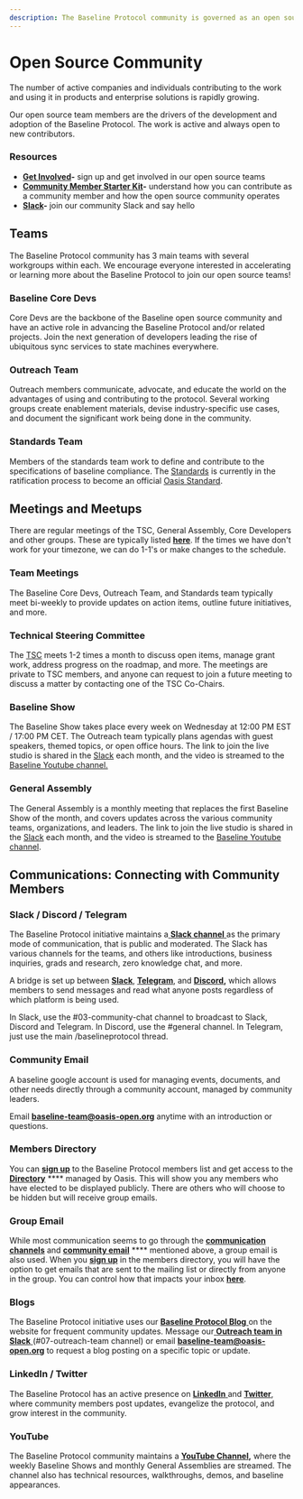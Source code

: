 ```yaml
---
description: The Baseline Protocol community is governed as an open source project
---
```


# Open Source Community

The number of active companies and individuals contributing to the work and using it in products and enterprise solutions is rapidly growing.

Our open source team members are the drivers of the development and adoption of the Baseline Protocol. The work is active and always open to new contributors.

### **Resources**

* [**Get Involved**](https://www.baseline-protocol.org/get-involved/)**-** sign up and get involved in our open source teams
* [**Community Member Starter Kit**](https://www.baseline-protocol.org/resources/)**-** understand how you can contribute as a community member and how the open source community operates
* [**Slack**](https://join.slack.com/t/ethereum-baseline/shared\_invite/zt-d6emqeci-bjzBsXBqK4D7tBTZ40AEfQ)**-** join our community Slack and say hello

## **Teams**

The Baseline Protocol community has 3 main teams with several workgroups within each. We encourage everyone interested in accelerating or learning more about the Baseline Protocol to join our open source teams!

### Baseline Core Devs

Core Devs are the backbone of the Baseline open source community and have an active role in advancing the Baseline Protocol and/or related projects. Join the next generation of developers leading the rise of ubiquitous sync services to state machines everywhere.

### **Outreach Team**

Outreach members communicate, advocate, and educate the world on the advantages of using and contributing to the protocol. Several working groups create enablement materials, devise industry-specific use cases, and document the significant work being done in the community.

### **Standards Team**

Members of the standards team work to define and contribute to the specifications of baseline compliance. The [Standards](broken-reference/) is currently in the ratification process to become an official [Oasis Standard](https://www.oasis-open.org).

## Meetings and Meetups <a href="#meetings-and-meetups" id="meetings-and-meetups"></a>

There are regular meetings of the TSC, General Assembly, Core Developers and other groups. These are typically listed [**here**](https://lists.oasis-open-projects.org/g/baseline/calendar). If the times we have don't work for your timezone, we can do 1-1's or make changes to the schedule.

### Team Meetings <a href="#technical-steering-committee" id="technical-steering-committee"></a>

The Baseline Core Devs, Outreach Team, and Standards team typically meet bi-weekly to provide updates on action items, outline future initiatives, and more.&#x20;

### Technical Steering Committee <a href="#technical-steering-committee" id="technical-steering-committee"></a>

The [TSC](../community-leaders/#your-technical-steering-committee) meets 1-2 times a month to discuss open items, manage grant work, address progress on the roadmap, and more. The meetings are private to TSC members, and anyone can request to join a future meeting to discuss a matter by contacting one of the TSC Co-Chairs.

### Baseline Show <a href="#specifications-steering-committee" id="specifications-steering-committee"></a>

The Baseline Show takes place every week on Wednesday at 12:00 PM EST / 17:00 PM CET. The Outreach team typically plans agendas with guest speakers, themed topics, or open office hours. The link to join the live studio is shared in the [Slack](./#slack-discourse-telegram) each month, and the video is streamed to the [Baseline Youtube channel.](https://youtube.com/playlist?list=PLxmhMSa49Q1CVwTdcUNeoqoME6GRwtSTA)&#x20;

### General Assembly <a href="#specifications-steering-committee" id="specifications-steering-committee"></a>

The General Assembly is a monthly meeting that replaces the first Baseline Show of the month, and covers updates across the various community teams, organizations, and leaders. The link to join the live studio is shared in the [Slack](./#slack-discourse-telegram) each month, and the video is streamed to the [Baseline Youtube channel](https://youtube.com/playlist?list=PLxmhMSa49Q1BTD\_-KrpuLIe8P2J1UR19W).&#x20;

## Communications: Connecting with Community Members <a href="#communications-connecting-with-each-other-directly" id="communications-connecting-with-each-other-directly"></a>

### **Slack / Discord / Telegram** <a href="#slack-discourse-telegram" id="slack-discourse-telegram"></a>

The Baseline Protocol initiative maintains a[ **Slack channel** ](https://join.slack.com/t/ethereum-baseline/shared\_invite/zt-d6emqeci-bjzBsXBqK4D7tBTZ40AEfQ)as the primary mode of communication, that is public and moderated. The Slack has various channels for the teams, and others like introductions, business inquiries, grads and research, zero knowledge chat, and more.&#x20;

A bridge is set up between [**Slack**](https://join.slack.com/t/ethereum-baseline/shared\_invite/zt-d6emqeci-bjzBsXBqK4D7tBTZ40AEfQ), [**Telegram**](https://t.me/baselineprotocol), and [**Discord**](https://discord.gg/NE8AYD7)**,** which allows members to send messages and read what anyone posts regardless of which platform is being used.&#x20;

In Slack, use the #03-community-chat channel to broadcast to Slack, Discord and Telegram. In Discord, use the #general channel. In Telegram, just use the main /baselineprotocol thread.

### Community Email <a href="#members-directory" id="members-directory"></a>

A baseline google account is used for managing events, documents, and other needs directly through a community account, managed by community leaders.

Email **baseline-team@oasis-open.org** anytime with an introduction or questions.

### Members Directory <a href="#members-directory" id="members-directory"></a>

You can [**sign up**](https://lists.oasis-open-projects.org/g/baseline) to the Baseline Protocol members list and get access to the [**Directory**](https://lists.oasis-open-projects.org/g/baseline/directory) **** managed by Oasis. This will show you any members who have elected to be displayed publicly. There are others who will choose to be hidden but will receive group emails.

### Group Email <a href="#group-email" id="group-email"></a>

While most communication seems to go through the [**communication channels**](./#slack-discourse-telegram) and [**community email**](./#members-directory) **** mentioned above, a group email is also used. When you [**sign up**](https://lists.oasis-open-projects.org/g/baseline) in the members directory, you will have the option to get emails that are sent to the mailing list or directly from anyone in the group. You can control how that impacts your inbox [**here**](https://lists.oasis-open-projects.org/g/baseline/editsub).

### Blogs <a href="#medium" id="medium"></a>

The Baseline Protocol initiative uses our [**Baseline Protocol Blog** ](https://www.baseline-protocol.org/blog/)on the website for frequent community updates. Message our[ **Outreach team in Slack** ](https://join.slack.com/t/ethereum-baseline/shared\_invite/zt-d6emqeci-bjzBsXBqK4D7tBTZ40AEfQ)(#07-outreach-team channel) or email **baseline-team@oasis-open.org** to request a blog posting on a specific topic or update.

### LinkedIn / Twitter

The Baseline Protocol has an active presence on [**LinkedIn** ](https://www.linkedin.com/company/baseline-protocol/)and [**Twitter**](https://twitter.com/baselineproto), where community members post updates, evangelize the protocol, and grow interest in the community.&#x20;

### YouTube <a href="#youtube" id="youtube"></a>

The Baseline Protocol community maintains a [**YouTube Channel**](https://www.youtube.com/playlist?list=PLxmhMSa49Q1CVwTdcUNeoqoME6GRwtSTA)**,** where the weekly Baseline Shows and monthly General Assemblies are streamed. The channel also has technical resources, walkthroughs, demos, and baseline appearances.&#x20;

​
